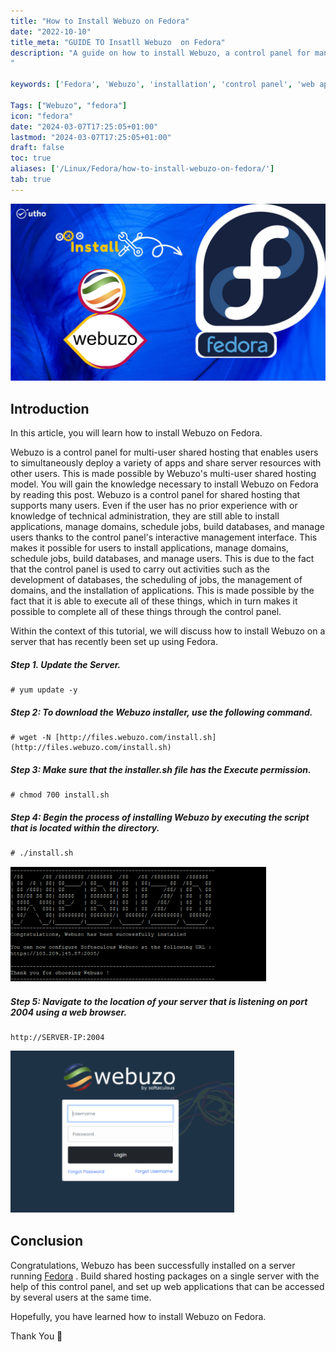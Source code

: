```yaml
---
title: "How to Install Webuzo on Fedora"
date: "2022-10-10"
title_meta: "GUIDE TO Insatll Webuzo  on Fedora"
description: "A guide on how to install Webuzo, a control panel for managing web applications, on Fedora, a popular Linux distribution.
"

keywords: ['Fedora', 'Webuzo', 'installation', 'control panel', 'web applications', 'Linux']

Tags: ["Webuzo", "fedora"]
icon: "fedora"
date: "2024-03-07T17:25:05+01:00"
lastmod: "2024-03-07T17:25:05+01:00" 
draft: false
toc: true
aliases: ['/Linux/Fedora/how-to-install-webuzo-on-fedora/']
tab: true
---
```


![](images/How-to-Install-Webuzo-on-Fedora_utho.jpg)

## Introduction

In this article, you will learn how to install Webuzo on Fedora.

Webuzo is a control panel for multi-user shared hosting that enables users to simultaneously deploy a variety of apps and share server resources with other users. This is made possible by Webuzo's multi-user shared hosting model. You will gain the knowledge necessary to install Webuzo on Fedora by reading this post. Webuzo is a control panel for shared hosting that supports many users. Even if the user has no prior experience with or knowledge of technical administration, they are still able to install applications, manage domains, schedule jobs, build databases, and manage users thanks to the control panel's interactive management interface. This makes it possible for users to install applications, manage domains, schedule jobs, build databases, and manage users. This is due to the fact that the control panel is used to carry out activities such as the development of databases, the scheduling of jobs, the management of domains, and the installation of applications. This is made possible by the fact that it is able to execute all of these things, which in turn makes it possible to complete all of these things through the control panel.

Within the context of this tutorial, we will discuss how to install Webuzo on a server that has recently been set up using Fedora.

##### Step 1. Update the Server.

```
# yum update -y
```

##### Step 2: To download the Webuzo installer, use the following command.

```
# wget -N [http://files.webuzo.com/install.sh](http://files.webuzo.com/install.sh)
```

##### Step 3: Make sure that the installer.sh file has the Execute permission.

```
# chmod 700 install.sh
```

##### Step 4: Begin the process of installing Webuzo by executing the script that is located within the directory.

```
# ./install.sh
```

![Install Webuzo on Fedora](images/image-332.png)

##### Step 5: Navigate to the location of your server that is listening on port 2004 using a web browser.

```
http://SERVER-IP:2004
```

![Install Webuzo on Fedora](images/image-333.png)

## Conclusion

Congratulations, Webuzo has been successfully installed on a server running [Fedora](https://utho.com/docs/tutorial/how-to-setup-sftp-user-account-on-fedora/) . Build shared hosting packages on a single server with the help of this control panel, and set up web applications that can be accessed by several users at the same time.

Hopefully, you have learned how to install Webuzo on Fedora.

Thank You 🙂
